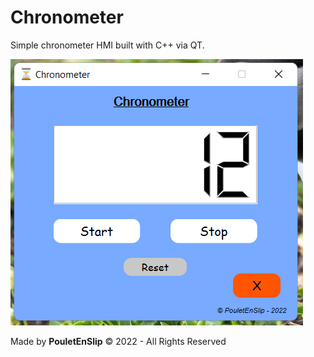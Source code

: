 # Chronometer
Simple chronometer HMI built with C++ via QT.

![0](https://github.com/PouletEnSlip/Chronometer/blob/main/chrono.png)

Made by **PouletEnSlip** © 2022 - All Rights Reserved
